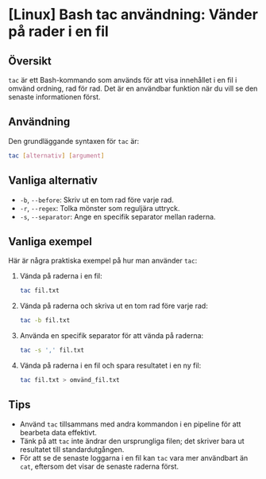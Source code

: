 # [Linux] Bash tac användning: Vänder på rader i en fil

## Översikt
`tac` är ett Bash-kommando som används för att visa innehållet i en fil i omvänd ordning, rad för rad. Det är en användbar funktion när du vill se den senaste informationen först.

## Användning
Den grundläggande syntaxen för `tac` är:

```bash
tac [alternativ] [argument]
```

## Vanliga alternativ
- `-b`, `--before`: Skriv ut en tom rad före varje rad.
- `-r`, `--regex`: Tolka mönster som reguljära uttryck.
- `-s`, `--separator`: Ange en specifik separator mellan raderna.

## Vanliga exempel
Här är några praktiska exempel på hur man använder `tac`:

1. Vända på raderna i en fil:
   ```bash
   tac fil.txt
   ```

2. Vända på raderna och skriva ut en tom rad före varje rad:
   ```bash
   tac -b fil.txt
   ```

3. Använda en specifik separator för att vända på raderna:
   ```bash
   tac -s ',' fil.txt
   ```

4. Vända på raderna i en fil och spara resultatet i en ny fil:
   ```bash
   tac fil.txt > omvänd_fil.txt
   ```

## Tips
- Använd `tac` tillsammans med andra kommandon i en pipeline för att bearbeta data effektivt.
- Tänk på att `tac` inte ändrar den ursprungliga filen; det skriver bara ut resultatet till standardutgången.
- För att se de senaste loggarna i en fil kan `tac` vara mer användbart än `cat`, eftersom det visar de senaste raderna först.